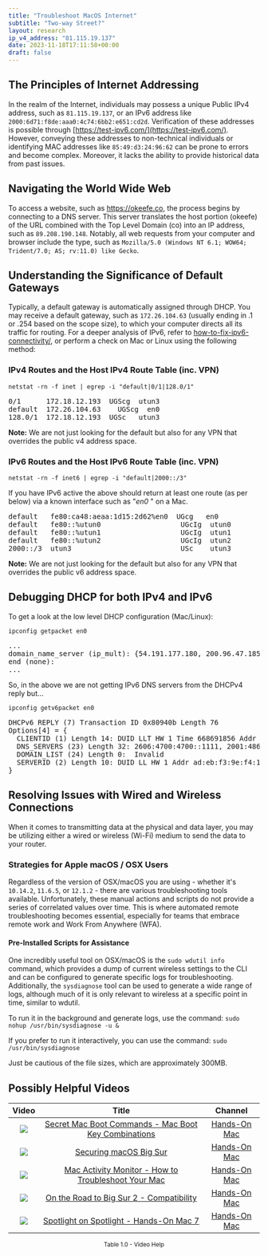 ```yaml
---
title: "Troubleshoot MacOS Internet"
subtitle: "Two-way Street?"
layout: research
ip_v4_address: "81.115.19.137"
date: 2023-11-18T17:11:58+00:00
draft: false
---
```


## The Principles of Internet Addressing

In the realm of the Internet, individuals may possess a unique Public IPv4 address, such as ```81.115.19.137```, or an IPv6 address like ```2000:6d71:f8de:aaa0:4c74:6bb2:e651:cd2d```. Verification of these addresses is possible through [https://test-ipv6.com/](https://test-ipv6.com/). However, conveying these addresses to non-technical individuals or identifying MAC addresses like ```85:49:d3:24:96:62``` can be prone to errors and become complex. Moreover, it lacks the ability to provide historical data from past issues.
## Navigating the World Wide Web

To access a website, such as https://okeefe.co, the process begins by connecting to a DNS server. This server translates the host portion (okeefe) of the URL combined with the Top Level Domain (co) into an IP address, such as ```89.208.190.148```. Notably, all web requests from your computer and browser include the type, such as ```Mozilla/5.0 (Windows NT 6.1; WOW64; Trident/7.0; AS; rv:11.0) like Gecko```.
## Understanding the Significance of Default Gateways

Typically, a default gateway is automatically assigned through DHCP. You may receive a default gateway, such as ```172.26.104.63``` (usually ending in .1 or .254 based on the scope size), to which your computer directs all its traffic for routing. For a deeper analysis of IPv6, refer to [how-to-fix-ipv6-connectivity/](/blog/how-to-fix-ipv6-connectivity/), or perform a check on Mac or Linux using the following method:
<br>
### IPv4 Routes and the Host IPv4 Route Table (inc. VPN)
```netstat -rn -f inet | egrep -i "default|0/1|128.0/1"```

<pre>
0/1      172.18.12.193  UGScg  utun3
default  172.26.104.63    UGScg  en0
128.0/1  172.18.12.193  UGSc   utun3</pre>

**Note:** We are not just looking for the default but also for any VPN that overrides the public v4 address space.

### IPv6 Routes and the Host IPv6 Route Table (inc. VPN)
```netstat -rn -f inet6 | egrep -i "default|2000::/3"```

If you have IPv6 active the above should return at least one route (as per below) via a known interface such as "_en0_ " on a Mac. 

<pre>
default   fe80:ca48:aeaa:1d15:2d62%en0  UGcg   en0
default   fe80::%utun0                   UGcIg  utun0
default   fe80::%utun1                   UGcIg  utun1
default   fe80::%utun2                   UGcIg  utun2
2000::/3  utun3                          USc    utun3</pre>

**Note:** We are not just looking for the default but also for any VPN that overrides the public v6 address space.
<br>

## Debugging DHCP for both IPv4 and IPv6

To get a look at the low level DHCP configuration (Mac/Linux): 

```ipconfig getpacket en0```

<pre>
...
domain_name_server (ip_mult): {54.191.177.180, 200.96.47.185}
end (none):
...</pre>

So, in the above we are not getting IPv6 DNS servers from the DHCPv4 reply but...

```ipconfig getv6packet en0```

<pre>
DHCPv6 REPLY (7) Transaction ID 0x80940b Length 76
Options[4] = {
  CLIENTID (1) Length 14: DUID LLT HW 1 Time 668691856 Addr 85:49:d3:24:96:62
  DNS_SERVERS (23) Length 32: 2606:4700:4700::1111, 2001:4860:4860::8844
  DOMAIN_LIST (24) Length 0:  Invalid
  SERVERID (2) Length 10: DUID LL HW 1 Addr ad:eb:f3:9e:f4:15
}</pre>




## Resolving Issues with Wired and Wireless Connections
When it comes to transmitting data at the physical and data layer, you may be utilizing either a wired or wireless (Wi-Fi) medium to send the data to your router.
### Strategies for Apple macOS / OSX Users
Regardless of the version of OSX/macOS you are using - whether it's ```10.14.2```, ```11.6.5```, or ```12.1.2``` - there are various troubleshooting tools available. Unfortunately, these manual actions and scripts do not provide a series of correlated values over time. This is where automated remote troubleshooting becomes essential, especially for teams that embrace remote work and Work From Anywhere (WFA).
#### Pre-Installed Scripts for Assistance
One incredibly useful tool on OSX/macOS is the ```sudo wdutil info``` command, which provides a dump of current wireless settings to the CLI and can be configured to generate specific logs for troubleshooting. Additionally, the ```sysdiagnose``` tool can be used to generate a wide range of logs, although much of it is only relevant to wireless at a specific point in time, similar to wdutil.

To run it in the background and generate logs, use the command:
```sudo nohup /usr/bin/sysdiagnose -u &```

If you prefer to run it interactively, you can use the command:
```sudo /usr/bin/sysdiagnose```

Just be cautious of the file sizes, which are approximately 300MB.
## Possibly Helpful Videos

<link href="/plugins/lity/css/lity.min.css" rel="stylesheet">
<script src="/plugins/lity/js/lity.min.js"></script>
<div class="table1-start"></div>

|Video | Title | Channel |
| :---: | :---: | :---: |
|<a href="https://www.youtube.com/watch?v=VwNYWAxHCgM" data-lity><img src="https://i.ytimg.com/vi/VwNYWAxHCgM/default.jpg" class="img-fluid"></a>|<a href="https://www.youtube.com/watch?v=VwNYWAxHCgM" data-lity>Secret Mac Boot Commands - Mac Boot Key Combinations</a>|<a target="_blank" href="https://www.youtube.com/channel/UCg43DP8MdHVcl4rFK_delBg" >Hands-On Mac</a>|
|<a href="https://www.youtube.com/watch?v=7KdhJimuhNw" data-lity><img src="https://i.ytimg.com/vi/7KdhJimuhNw/default.jpg" class="img-fluid"></a>|<a href="https://www.youtube.com/watch?v=7KdhJimuhNw" data-lity>Securing macOS Big Sur</a>|<a target="_blank" href="https://www.youtube.com/channel/UCg43DP8MdHVcl4rFK_delBg" >Hands-On Mac</a>|
|<a href="https://www.youtube.com/watch?v=TWzWd_DiaJ0" data-lity><img src="https://i.ytimg.com/vi/TWzWd_DiaJ0/default.jpg" class="img-fluid"></a>|<a href="https://www.youtube.com/watch?v=TWzWd_DiaJ0" data-lity>Mac Activity Monitor - How to Troubleshoot Your Mac</a>|<a target="_blank" href="https://www.youtube.com/channel/UCg43DP8MdHVcl4rFK_delBg" >Hands-On Mac</a>|
|<a href="https://www.youtube.com/watch?v=HEbK-Tignuc" data-lity><img src="https://i.ytimg.com/vi/HEbK-Tignuc/default.jpg" class="img-fluid"></a>|<a href="https://www.youtube.com/watch?v=HEbK-Tignuc" data-lity>On the Road to Big Sur 2 - Compatibility</a>|<a target="_blank" href="https://www.youtube.com/channel/UCg43DP8MdHVcl4rFK_delBg" >Hands-On Mac</a>|
|<a href="https://www.youtube.com/watch?v=RslZ4W1EPqk" data-lity><img src="https://i.ytimg.com/vi/RslZ4W1EPqk/default.jpg" class="img-fluid"></a>|<a href="https://www.youtube.com/watch?v=RslZ4W1EPqk" data-lity>Spotlight on Spotlight - Hands-On Mac 7</a>|<a target="_blank" href="https://www.youtube.com/channel/UCg43DP8MdHVcl4rFK_delBg" >Hands-On Mac</a>|

<center><small>Table 1.0 - Video Help</small></center>
 <br>
<div class="table1-end"></div>
<script type="text/javascript">
(function() {
    $('div.table1-start').nextUntil('div.table1-end', 'table').addClass('table thead-dark table-striped table-responsive rounded').attr('id', 't1');
    $('#t1').find('thead').addClass('thead-dark');
})();
</script>
